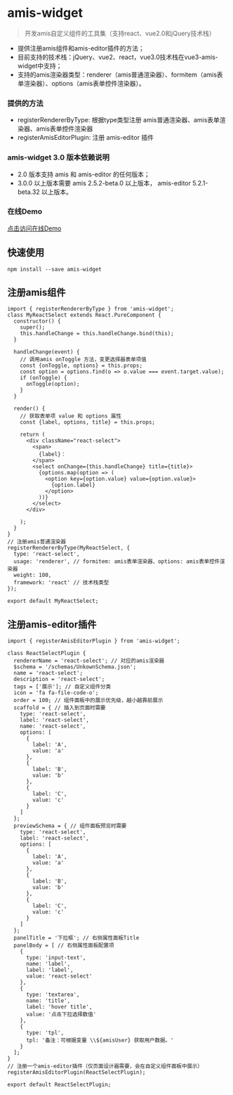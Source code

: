 # amis-widget
> 开发amis自定义组件的工具集（支持react、vue2.0和jQuery技术栈）
- 提供注册amis组件和amis-editor插件的方法；
- 目前支持的技术栈：jQuery、vue2、react，vue3.0技术栈在vue3-amis-widget中支持；
- 支持的amis渲染器类型：renderer（amis普通渲染器）、formitem（amis表单渲染器）、options（amis表单控件渲染器）。

### 提供的方法
- registerRendererByType: 根据type类型注册 amis普通渲染器、amis表单渲染器、amis表单控件渲染器
- registerAmisEditorPlugin: 注册 amis-editor 插件

### amis-widget 3.0 版本依赖说明
- 2.0 版本支持 amis 和 amis-editor 的任何版本；
- 3.0.0 以上版本需要 amis 2.5.2-beta.0 以上版本， amis-editor 5.2.1-beta.32 以上版本。

### 在线Demo
[点击访问在线Demo](https://aisuda.github.io/amis-widget/test/preview.html)

## 快速使用

```
npm install --save amis-widget
```

## 注册amis组件
```tsx
import { registerRendererByType } from 'amis-widget';
class MyReactSelect extends React.PureComponent {
  constructor() {
    super();
    this.handleChange = this.handleChange.bind(this);
  }

  handleChange(event) {
    // 调用amis onToggle 方法，变更选择器表单项值
    const {onToggle, options} = this.props;
    const option = options.find(o => o.value === event.target.value);
    if (onToggle) {
      onToggle(option);
    }
  }

  render() {
    // 获取表单项 value 和 options 属性
    const {label, options, title} = this.props;

    return (
      <div className="react-select">
        <span>
          {label}：
        </span>
        <select onChange={this.handleChange} title={title}>
          {options.map(option => (
            <option key={option.value} value={option.value}>
              {option.label}
            </option>
          ))}
        </select>
      </div>

    );
  }
}
// 注册amis普通渲染器
registerRendererByType(MyReactSelect, {
  type: 'react-select',
  usage: 'renderer', // formitem: amis表单渲染器、options: amis表单控件渲染器
  weight: 100,
  framework: 'react' // 技术栈类型
});

export default MyReactSelect;
```

## 注册amis-editor插件
```tsx
import { registerAmisEditorPlugin } from 'amis-widget';

class ReactSelectPlugin {
  rendererName = 'react-select'; // 对应的amis渲染器
  $schema = '/schemas/UnkownSchema.json';
  name = 'react-select';
  description = 'react-select';
  tags = ['展示']; // 自定义组件分类
  icon = 'fa fa-file-code-o';
  order = 100; // 组件面板中的展示优先级，越小越靠前展示
  scaffold = { // 插入到页面时需要
    type: 'react-select',
    label: 'react-select',
    name: 'react-select',
    options: [
      {
        label: 'A',
        value: 'a'
      },
      {
        label: 'B',
        value: 'b'
      },
      {
        label: 'C',
        value: 'c'
      }
    ]
  };
  previewSchema = { // 组件面板预览时需要
    type: 'react-select',
    label: 'react-select',
    options: [
      {
        label: 'A',
        value: 'a'
      },
      {
        label: 'B',
        value: 'b'
      },
      {
        label: 'C',
        value: 'c'
      }
    ]
  };
  panelTitle = '下拉框'; // 右侧属性面板Title
  panelBody = [ // 右侧属性面板配置项
    {
      type: 'input-text',
      name: 'label',
      label: 'label',
      value: 'react-select'
    },
    {
      type: 'textarea',
      name: 'title',
      label: 'hover title',
      value: '点击下拉选择数值'
    },
    {
      type: 'tpl',
      tpl: '备注：可根据变量 \\${amisUser} 获取用户数据。'
    }
  ];
}
// 注册一个amis-editor插件（仅页面设计器需要，会在自定义组件面板中展示）
registerAmisEditorPlugin(ReactSelectPlugin);

export default ReactSelectPlugin;
```
